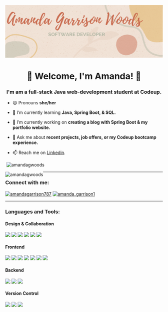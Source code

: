 ![Header](https://github.com/amandagwoods/amandagwoods/blob/main/readme_header.png)


<h1 align="center">🌿 Welcome, I'm Amanda! 🌿</h1>
<h3 align="center">I'm am a full-stack Java web-development student at Codeup.</h3>


- 😄 Pronouns **she/her**

- 🌱 I’m currently learning **Java, Spring Boot, & SQL.**

- 🔭 I’m currently working on **creating a blog with Spring Boot & my portfolio website.**

- 💬 Ask me about **recent projects, job offers, or my Codeup bootcamp experience.**

- 📫 Reach me on [Linkedin](https://www.linkedin.com/in/amandagarrison787/ "Linkedin").

<p>&nbsp;<img align="center" src="https://github-readme-stats.vercel.app/api?username=amandagwoods&theme=onedark&show_icons=true&locale=en" alt="amandagwoods" /></p>

<p><img align="left" src="https://github-readme-stats.vercel.app/api/top-langs?username=amandagwoods&theme=onedark&show_icons=true&locale=en&layout=compact" alt="amandagwoods" /></p>


---

<h3 align="left">Connect with me:</h3>
<p align="left">
<a href="https://linkedin.com/in/amandagarrison787" target="blank"><img align="center" src="https://cdn.jsdelivr.net/npm/simple-icons@3.0.1/icons/linkedin.svg" alt="amandagarrison787" height="30" width="40" /></a>
<a href="https://www.hackerrank.com/amanda_garrison1" target="blank"><img align="center" src="https://cdn.jsdelivr.net/npm/simple-icons@3.0.1/icons/hackerrank.svg" alt="amanda_garrison1" height="30" width="40" /></a>
</p>

---

<h3 align="left">Languages and Tools:</h3>

#### Design & Collaboration
<p float="left">
  <img src="https://img.shields.io/badge/figma%20-%23F24E1E.svg?&style=for-the-badge&logo=figma&logoColor=white"/>
  <img src="https://img.shields.io/badge/adobe%20illustrator%20-%23FF9A00.svg?&style=for-the-badge&logo=adobe%20illustrator&logoColor=white"/>
  <img src="https://img.shields.io/badge/adobe%20photoshop%20-%2331A8FF.svg?&style=for-the-badge&logo=adobe%20photoshop&logoColor=white"/>
  <img src="https://img.shields.io/badge/adobe%20indesign%20-%23EE3D8F.svg?&style=for-the-badge&logo=adobe%20indesign&logoColor=white"/>
  <img src="https://img.shields.io/badge/zoom%20-%232D8CFF.svg?&style=for-the-badge&logo=zoom&logoColor=white"/>
  <img src="https://img.shields.io/badge/trello%20-%230079BF.svg?&style=for-the-badge&logo=trello&logoColor=white"/>

</p>

#### Frontend
<p float="left">
  <img src="https://img.shields.io/badge/javascript%20-%23323330.svg?&style=for-the-badge&logo=javascript&logoColor=%23F7DF1E"/>
  <img src="https://img.shields.io/badge/html5%20-%23E34F26.svg?&style=for-the-badge&logo=html5&logoColor=white"/>
  <img src="https://img.shields.io/badge/css3%20-%231572B6.svg?&style=for-the-badge&logo=css3&logoColor=white"/>
  <img src="https://img.shields.io/badge/bootstrap%20-%23563D7C.svg?&style=for-the-badge&logo=bootstrap&logoColor=white"/>
  <img src="https://img.shields.io/badge/jquery%20-%230769AD.svg?&style=for-the-badge&logo=jquery&logoColor=white"/>
  <img src="https://img.shields.io/badge/mapbox%20-%230769AD.svg?&style=for-the-badge&logo=mapbox&logoColor=white"/>
  <img src="https://img.shields.io/badge/jasmine%20-%23000000.svg?&style=for-the-badge&logo=jasmine&logoColor=white"/>
</p>

#### Backend
<p float="left">
  <img src="https://img.shields.io/badge/java-%23ED8B00.svg?&style=for-the-badge&logo=java&logoColor=white"/>
  <img src="https://img.shields.io/badge/mysql-%2300f.svg?&style=for-the-badge&logo=mysql&logoColor=white"/>
   <img src="https://img.shields.io/badge/spring%20-%236DB33F.svg?&style=for-the-badge&logo=spring&logoColor=white"/>
</p>

#### Version Control
<p float="left">
  <img src="https://img.shields.io/badge/git%20-%23F05033.svg?&style=for-the-badge&logo=git&logoColor=white"/>
  <img src="https://img.shields.io/badge/github%20-%23121011.svg?&style=for-the-badge&logo=github&logoColor=white"/>
  <img src="https://img.shields.io/badge/gitkraken%20-%23179287.svg?&style=for-the-badge&logo=gitkraken&logoColor=white"/>

</p>




<!--### -%23F24E1E

Hi there, I'm Amanda. 👋

I'm am a full-stack Java web-development student at Codeup.

- 🌱 I’m currently learning Java and SQL. 
- 🔭 I’m currently working on database design and my portfolio website.
- 📫 How to reach me: by email.
- 💬 Ask me about movies, trying to be sustainable, and gardening.

  

**amandagwoods/amandagwoods** is a ✨ _special_ ✨ repository because its `README.md` (this file) appears on your GitHub profile.

Here are some ideas to get you started:

- 🔭 I’m currently working on ...

- 👯 I’m looking to collaborate on ...
- 🤔 I’m looking for help with ...
- 💬 Ask me about ...

- ⚡ Fun fact: ...
-->
